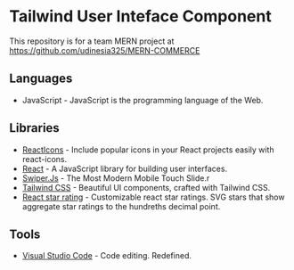 # Tailwind User Inteface Component
This repository is for a team MERN project at https://github.com/udinesia325/MERN-COMMERCE

## Languages
<ul>
  <li>JavaScript - JavaScript is the programming language of the Web.</li>
 </ul>
 
  ## Libraries
<ul>
  <li><a href="https://react-icons.github.io/react-icons/">ReactIcons</a> - Include popular icons in your React projects easily with react-icons.</li>
  <li><a href="https://reactjs.org/">React</a> - A JavaScript library for building user interfaces.</li>
  <li><a href="https://swiperjs.com/">Swiper.Js</a> - The Most Modern Mobile Touch Slide.r</li>
  <li><a href="https://tailwindcss.com/">Tailwind CSS</a> - Beautiful UI components, crafted with Tailwind CSS.</li>
  <li><a href="https://github.com/ekeric13/react-star-ratings">React star rating</a> - Customizable react star ratings. SVG stars that show aggregate star ratings to the hundreths decimal point.</li>
 </ul>
 
 ## Tools
<ul>
  <li><a href="https://code.visualstudio.com/">Visual Studio Code</a> - Code editing. Redefined.</li>
 </ul>
